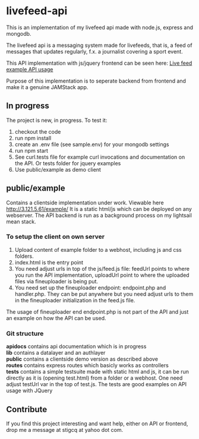# livefeed-api

This is an implementation of my livefeed api made with node.js, express and mongodb. 

The livefeed api is a messaging system made for livefeeds, that is,
a feed of messages that updates regularly, f.x. a journalist covering a sport event.

This API implementation with js/jquery frontend can be seen here:
<a href="http://3.121.5.61/example/">Live feed example API usage</a>

Purpose of this implementation is to seperate backend from frontend and
make it a genuine JAMStack app. 

## In progress

The project is new, in progress. To test it: 

1. checkout the code
2. run npm install
3. create an .env file (see sample.env) for your mongodb settings
4. run npm start
5. See curl.tests file for example curl invocations and documentation on the API. Or tests
folder for jquery examples
6. Use public/example as demo client 

## public/example

Contains a clientside implementation under work. Viewable here
http://3.121.5.61/example/
It is a static html/js which can be deployed on any webserver. 
The API backend is run as a background process on my lightsail mean stack. 

### To setup the client on own server
1. Upload content of example folder to a webhost, including js and css folders. 
2. index.html is the entry point
3. You need adjust urls in top of the js/feed.js file: feedUrl points to where
you run the API implementation, uploadUrl point to where the uploaded files via
fineuploader is being put. 
4. You need set up the fineuploader endpoint: endpoint.php and handler.php. They can
be put anywhere but you need adjust urls to them in the fineuploader initialization in the
feed.js file. 

The usage of fineuploader end endpoint.php is not part of the API and just an example
on how the API can be used. 

### Git structure

<b>apidocs</b> contains api documentation which is in progress<br/>
<b>lib</b> contains a datalayer and an authlayer<br/>
<b>public</b> contains a clientside demo version as described above<br/>
<b>routes</b> contains express routes which basicly works as controllers <br/>
<b>tests</b> contains a simple testsuite made with static html and js, it can 
be run directly as it is (opening test.html) from a folder or a webhost. One need
adjust testUrl var in the top of test.js. The tests are good examples on API usage
with JQuery <br/>


## Contribute

If you find this project interesting and want help, either on API or frontend, drop
me a message at stigcq at yahoo dot com. 


